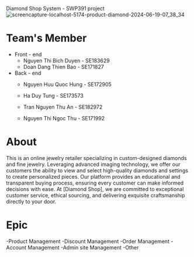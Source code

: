Diamond Shop System - SWP391 project
![screencapture-localhost-5174-product-diamond-2024-06-19-07_38_34](https://github.com/quochungg/FDiamondShop/assets/167979922/404aa80a-6696-403e-9ebb-b33c1487a5d7)

# Team's Member
- Front - end 
  + Nguyen Thi Bich Duyen - SE183629
  + Doan Dang Thien Bao - SE171827
- Back - end
  + Nguyen Huu Quoc Hung - SE172905
  + Ha Duy Tung - SE173573
  + Tran Nguyen Thu An - SE182972


  + Nguyen Thi Ngoc Thu - SE171992

# About
This is an online jewelry retailer specializing in custom-designed diamonds and fine jewelry. Leveraging advanced imaging technology, we offer our customers the ability to view and select high-quality diamonds and settings to create personalized pieces. Our platform provides an educational and transparent buying process, ensuring every customer can make informed decisions with ease. At [Diamond Shop], we are committed to exceptional customer service, ethical sourcing, and delivering exquisite craftsmanship directly to your door.
# Epic
-Product Management
-Discount Management
-Order Management
-Account Management
-Admin site Management
-Other
